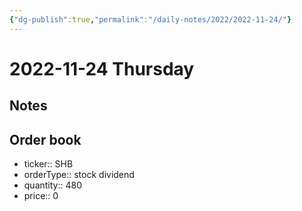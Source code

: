```yaml
---
{"dg-publish":true,"permalink":"/daily-notes/2022/2022-11-24/"}
---
```


# 2022-11-24 Thursday

## Notes

## Order book

- ticker:: SHB
- orderType:: stock dividend
- quantity:: 480
- price:: 0

